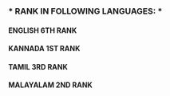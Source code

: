 ###  * RANK IN FOLLOWING LANGUAGES: *
#### ENGLISH     6TH RANK
#### KANNADA     1ST RANK
#### TAMIL       3RD RANK
#### MALAYALAM   2ND RANK
